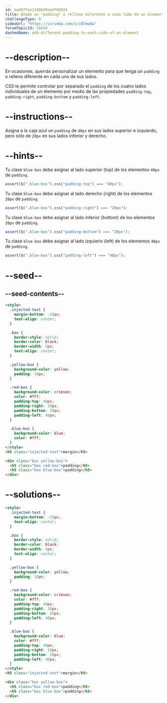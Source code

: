 ```yaml
---
id: bad87fee1348bd9aedf08824
title: Añade un "padding" o relleno diferente a cada lado de un elemento
challengeType: 0
videoUrl: "https://scrimba.com/c/cB7mwUw"
forumTopicId: 16634
dashedName: add-different-padding-to-each-side-of-an-element
---
```


# --description--

En ocasiones, querrás personalizar un elemento para que tenga un `padding` o relleno diferente en cada uno de sus lados.

CSS te permite controlar por separado el `padding` de los cuatro lados individuales de un elemento por medio de las propiedades `padding-top`, `padding-right`, `padding-bottom` y `padding-left`.

# --instructions--

Asigna a la caja azul un `padding` de `40px` en sus lados superior e izquierdo, pero sólo de `20px` en sus lados inferior y derecho.

# --hints--

Tu clase `blue-box` debe asignar al lado superior (top) de los elementos `40px` de `padding`.

```js
assert($(".blue-box").css("padding-top") === "40px");
```

Tu clase `blue-box` debe asignar al lado derecho (right) de los elementos `20px` de `padding`.

```js
assert($(".blue-box").css("padding-right") === "20px");
```

Tu clase `blue-box` debe asignar al lado inferior (bottom) de los elementos `20px` de `padding`.

```js
assert($(".blue-box").css("padding-bottom") === "20px");
```

Tu clase `blue-box` debe asignar al lado izquierlo (left) de los elementos `40px` de `padding`.

```js
assert($(".blue-box").css("padding-left") === "40px");
```

# --seed--

## --seed-contents--

```html
<style>
  .injected-text {
    margin-bottom: -25px;
    text-align: center;
  }

  .box {
    border-style: solid;
    border-color: black;
    border-width: 5px;
    text-align: center;
  }

  .yellow-box {
    background-color: yellow;
    padding: 10px;
  }

  .red-box {
    background-color: crimson;
    color: #fff;
    padding-top: 40px;
    padding-right: 20px;
    padding-bottom: 20px;
    padding-left: 40px;
  }

  .blue-box {
    background-color: blue;
    color: #fff;
  }
</style>
<h5 class="injected-text">margin</h5>

<div class="box yellow-box">
  <h5 class="box red-box">padding</h5>
  <h5 class="box blue-box">padding</h5>
</div>
```

# --solutions--

```html
<style>
  .injected-text {
    margin-bottom: -25px;
    text-align: center;
  }

  .box {
    border-style: solid;
    border-color: black;
    border-width: 5px;
    text-align: center;
  }

  .yellow-box {
    background-color: yellow;
    padding: 10px;
  }

  .red-box {
    background-color: crimson;
    color: #fff;
    padding-top: 40px;
    padding-right: 20px;
    padding-bottom: 20px;
    padding-left: 40px;
  }

  .blue-box {
    background-color: blue;
    color: #fff;
    padding-top: 40px;
    padding-right: 20px;
    padding-bottom: 20px;
    padding-left: 40px;
  }
</style>
<h5 class="injected-text">margin</h5>

<div class="box yellow-box">
  <h5 class="box red-box">padding</h5>
  <h5 class="box blue-box">padding</h5>
</div>
```
